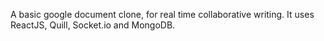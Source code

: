 A basic google document clone, for real time collaborative writing. It uses ReactJS, Quill, Socket.io and MongoDB. 
